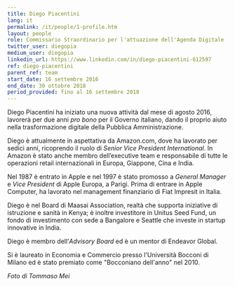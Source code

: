 ```yaml
---
title: Diego Piacentini
lang: it
permalink: /it/people/1-profile.htm
layout: people
role: Commissario Straordinario per l'attuazione dell'Agenda Digitale
twitter_user: diegopia
medium_user: diegopia
linkedin_url: https://www.linkedin.com/in/diego-piacentini-612597
ref: diego-piacentini
parent_ref: team
start_date: 16 settembre 2016
end_date: 30 ottobre 2018
period_provided: fino al 16 settembre 2018
---
```

Diego Piacentini ha iniziato una nuova attività dal mese di agosto 2016, lavorerà per due anni *pro bono* per il Governo italiano, dando il proprio aiuto nella trasformazione digitale della Pubblica Amministrazione.

Diego è attualmente in aspettativa da Amazon.com, dove ha lavorato per sedici anni, ricoprendo il ruolo di *Senior Vice President International*. In Amazon è stato anche membro dell’executive team e responsabile di tutte le operazioni retail internazionali in Europa, Giappone, Cina e India.

Nel 1987 è entrato in Apple e nel 1997 è stato promosso a *General Manager* e *Vice President* di Apple Europa, a Parigi. Prima di entrare in Apple Computer, ha lavorato nel management finanziario di Fiat Impresit in Italia.

Diego è nel Board di Maasai Association, realtà che supporta iniziative di istruzione e sanità in Kenya; è inoltre investitore in Unitus Seed Fund, un fondo di investimento con sede a Bangalore e Seattle che investe in startup innovative in India.

Diego è membro dell’*Advisory Board* ed è un mentor di Endeavor Global.

Si è laureato in Economia e Commercio presso l'Università Bocconi di Milano ed è stato premiato come "Bocconiano dell'anno" nel 2010.

*Foto di Tommaso Mei*
